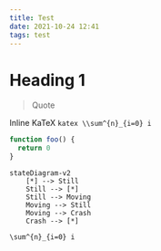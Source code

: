 ```yaml
---
title: Test
date: 2021-10-24 12:41
tags: test
---
```


# Heading 1

> Quote

Inline KaTeX `katex \\sum^{n}_{i=0} i`

```js
function foo() {
  return 0
}
```

```mermaid
stateDiagram-v2
    [*] --> Still
    Still --> [*]
    Still --> Moving
    Moving --> Still
    Moving --> Crash
    Crash --> [*]
```

```katex
\sum^{n}_{i=0} i
```
